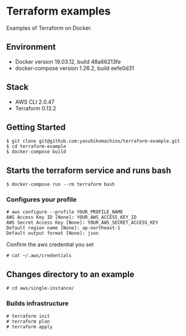 #  Terraform examples
Examples of Terraform on Docker.

## Environment
- Docker version 19.03.12, build 48a66213fe
- docker-compose version 1.26.2, build eefe0d31

## Stack
- AWS CLI 2.0.47
- Terraform 0.13.2

## Getting Started
```
$ git clone git@github.com:yasuhikomachino/terraform-example.git
$ cd terraform-example
$ docker-compose build
```

## Starts the terraform service and runs bash
```
$ docker-compose run --rm terraform bash
```

### Configures your profile
```
# aws configure --profile YOUR_PROFILE_NAME
AWS Access Key ID [None]: YOUR_AWS_ACCESS_KEY_ID
AWS Secret Access Key [None]: YOUR_AWS_SECRET_ACCESS_KEY
Default region name [None]: ap-northeast-1
Default output format [None]: json
```

Confirm the aws credential you set
```
# cat ~/.aws/credentials
```

## Changes directory to an example
```
# cd aws/single-instance/
```

### Builds infrastructure 
```
# terraform init
# terraform plan
# terraform apply
```